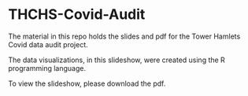 # THCHS-Covid-Audit

The material in this repo holds the slides and pdf for the Tower Hamlets Covid data audit project.

The data visualizations, in this slideshow, were created using the R programming language.

To view the slideshow, please download the pdf.